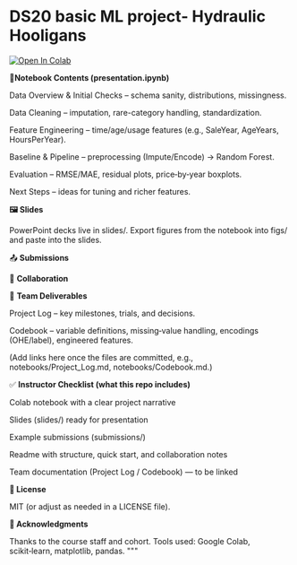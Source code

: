 # DS20 basic ML project- Hydraulic Hooligans

[![Open In Colab](https://colab.research.google.com/assets/colab-badge.svg)](
https://github.com/zoarsh/DS20-basic-ML-project--Hydraulic-Hooligans/blob/main/Version8%20-%207Sub.ipynb)

**📒Notebook Contents (presentation.ipynb)**

Data Overview & Initial Checks – schema sanity, distributions, missingness.

Data Cleaning – imputation, rare-category handling, standardization.

Feature Engineering – time/age/usage features (e.g., SaleYear, AgeYears, HoursPerYear).

Baseline & Pipeline – preprocessing (Impute/Encode) → Random Forest.

Evaluation – RMSE/MAE, residual plots, price‑by‑year boxplots.

Next Steps – ideas for tuning and richer features.

**🖼️ Slides**

PowerPoint decks live in slides/. Export figures from the notebook into figs/ and paste into the slides.

📤 **Submissions**



👥 **Collaboration**



🧩 **Team Deliverables**

Project Log – key milestones, trials, and decisions.

Codebook – variable definitions, missing‑value handling, encodings (OHE/label), engineered features.

(Add links here once the files are committed, e.g., notebooks/Project_Log.md, notebooks/Codebook.md.)

✅ **Instructor Checklist (what this repo includes)**

 Colab notebook with a clear project narrative

 Slides (slides/) ready for presentation

 Example submissions (submissions/)

 Readme with structure, quick start, and collaboration notes

 Team documentation (Project Log / Codebook) — to be linked

**📄 License**

MIT (or adjust as needed in a LICENSE file).

**🙏 Acknowledgments**

Thanks to the course staff and cohort. Tools used: Google Colab, scikit‑learn, matplotlib, pandas.
"""
